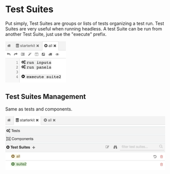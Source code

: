 # Test Suites

Put simply, Test Suites are groups or lists of tests organizing a test run. Test Suites are very useful when running headless. A test Suite can be run from another Test Suite, just use the "execute" prefix.

![](/documentation/images/testsuite.png)

## Test Suites Management

Same as tests and components.

![](/documentation/images/testsuite_management.png)
